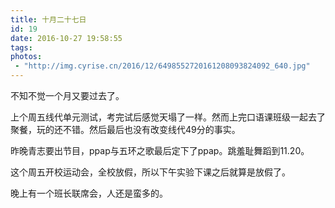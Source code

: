 ```yaml
---
title: 十月二十七日
id: 19
date: 2016-10-27 19:58:55
tags:
photos:
 - "http://img.cyrise.cn/2016/12/6498552720161208093824092_640.jpg"
---
```



不知不觉一个月又要过去了。

上个周五线代单元测试，考完试后感觉天塌了一样。然而上完口语课班级一起去了聚餐，玩的还不错。然后最后也没有改变线代49分的事实。

昨晚青志要出节目，ppap与五环之歌最后定下了ppap。跳羞耻舞蹈到11.20。

这个周五开校运动会，全校放假，所以下午实验下课之后就算是放假了。

晚上有一个班长联席会，人还是蛮多的。


